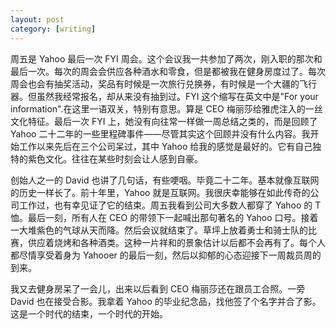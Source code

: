 ```yaml
---
layout: post
category: [writing]
---
```


周五是 Yahoo 最后一次 FYI 周会。这个会议我一共参加了两次，刚入职的那次和最后一次。每次的周会会供应各种酒水和零食，但是都被我在健身房度过了。每次周会也会有抽奖活动，奖品有时候是一次旅行兑换券，有时候是一个大疆的飞行器。但虽然我经常报名，却从来没有抽到过。FYI 这个缩写在英文中是"For your information".在这里一语双关，特别有意思。算是 CEO 梅丽莎给雅虎注入的一丝文化特征。最后一次 FYI 上，她没有向往常一样做一周总结之类的，而是回顾了 Yahoo 二十二年的一些里程碑事件——尽管其实这个回顾并没有什么内容。我开始工作以来先后在三个公司呆过，其中 Yahoo 给我的感觉是最好的。它有自己独特的紫色文化。往往在某些时刻会让人感到自豪。

创始人之一的 David 也讲了几句话，有些哽咽。毕竟二十二年。基本就像互联网的历史一样长了。前十年里，Yahoo 就是互联网。我很庆幸能够在如此传奇的公司工作过，也有幸见证了它的结束。周五我看到公司大多数人都穿了 Yahoo 的 T 恤。最后一刻，所有人在 CEO 的带领下一起喊出那句著名的 Yahoo 口号。接着一大堆紫色的气球从天而降。然后会议就结束了。草坪上放着勇士和骑士队的比赛，供应着烧烤和各种酒类。这种一片祥和的景象估计以后都不会再有了。每个人都尽情享受着身为 Yahooer 的最后一刻，然后以抑郁的心态迎接下一周裁员周的到来。

我又去健身房呆了一会儿，出来以后看到 CEO 梅丽莎还在跟员工合照。一旁 David 也在接受合影。我拿着 Yahoo 的毕业纪念品，找他签了个名字并合了影。这是一个时代的结束，一个时代的开始。
